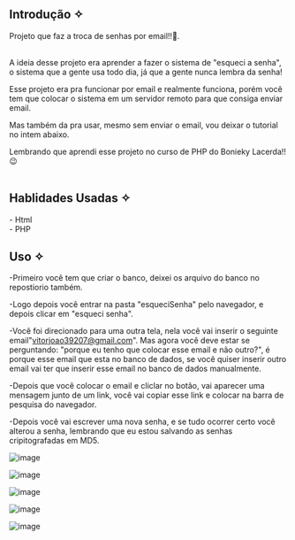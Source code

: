 <h2> Introdução ✧</h2>
Projeto que faz a troca de senhas por email!!🧐. <br> <br>


A ideia desse projeto era aprender a fazer o sistema de "esqueci a senha", o sistema que a gente usa todo dia, já que a gente nunca lembra da senha! <br>

Esse projeto era pra funcionar por email e realmente funciona, porém você tem que colocar o sistema em um servidor remoto para que consiga enviar email. <br>

Mas também da pra usar, mesmo sem enviar o email, vou deixar o tutorial no intem abaixo. <br>

Lembrando que aprendi esse projeto no curso de PHP do Bonieky Lacerda!!😉
<br><br> 

<h2> Hablidades Usadas ✧</h2>
- Html <br>
- PHP

<h2> Uso ✧</h2>
-Primeiro você tem que criar o banco, deixei os arquivo do banco no repostiorio também. <br>

-Logo depois você entrar na pasta "esqueciSenha" pelo navegador, e depois clicar em "esqueci senha".<br>

-Você foi direcionado para uma outra tela, nela você vai inserir o seguinte email"vitorjoao39207@gmail.com". Mas agora você deve estar se perguntando: "porque eu tenho que colocar esse email e não outro?", é porque esse email que esta no banco de dados, se você quiser inserir outro email vai ter que inserir esse email no banco de dados manualmente.



-Depois que você colocar o email e cliclar no botão, vai aparecer uma mensagem junto de um link, você vai copiar esse link e colocar na barra de pesquisa do navegador.<br>




-Depois você vai escrever uma nova senha, e se tudo ocorrer certo você alterou a senha, lembrando que eu estou salvando as senhas cripitografadas em MD5.<br>



![image](https://user-images.githubusercontent.com/101288756/170415105-93c690ac-9dcd-47b9-9b07-15bafec7225e.png)

![image](https://user-images.githubusercontent.com/101288756/170415353-ddf2302c-048d-49d8-b0f7-b895d6baf67d.png)

![image](https://user-images.githubusercontent.com/101288756/170415410-4ec33cab-07e5-4af3-ba0b-a86e172336c5.png)

![image](https://user-images.githubusercontent.com/101288756/170415466-5693549a-89b6-4709-ac44-684c6deb6a94.png)

![image](https://user-images.githubusercontent.com/101288756/170415658-8c3923b2-e0a9-4bd2-a8a8-9a9a01b748cb.png)

